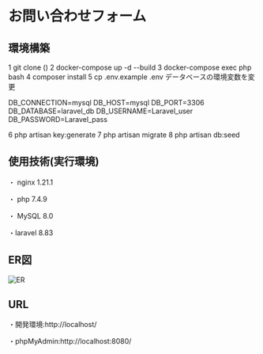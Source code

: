 # お問い合わせフォーム
## 環境構築
1 git clone ()
2 docker-compose up -d --build
3 docker-compose exec php bash
4 composer install
5 cp .env.example .env
  データベースの環境変数を変更

DB_CONNECTION=mysql
DB_HOST=mysql
DB_PORT=3306
DB_DATABASE=laravel_db
DB_USERNAME=Laravel_user
DB_PASSWORD=Laravel_pass

6 php artisan key:generate
7 php artisan migrate
8 php artisan db:seed

## 使用技術(実行環境)
・ nginx 1.21.1 

・ php 7.4.9

・ MySQL 8.0

・laravel 8.83

## ER図
![ER](https://github.com/user-attachments/assets/82b200f8-1bf2-4d81-8baf-f4ae4b52d92b)


## URL
・開発環境:http://localhost/

・phpMyAdmin:http://localhost:8080/
